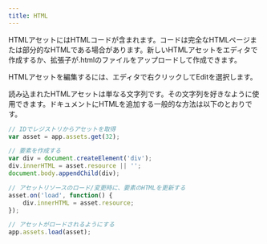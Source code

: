 ```yaml
---
title: HTML
---
```


HTMLアセットにはHTMLコードが含まれます。コードは完全なHTMLページまたは部分的なHTMLである場合があります。新しいHTMLアセットをエディタで作成するか、拡張子が.htmlのファイルをアップロードして作成できます。

HTMLアセットを編集するには、エディタで右クリックしてEditを選択します。

読み込まれたHTMLアセットは単なる文字列です。その文字列を好きなように使用できます。ドキュメントにHTMLを追加する一般的な方法は以下のとおりです。

```javascript
// IDでレジストリからアセットを取得
var asset = app.assets.get(32);

// 要素を作成する
var div = document.createElement('div');
div.innerHTML = asset.resource || '';
document.body.appendChild(div);

// アセットリソースのロード/変更時に、要素のHTMLを更新する
asset.on('load', function() {
    div.innerHTML = asset.resource;
});

// アセットがロードされるようにする
app.assets.load(asset);
```
